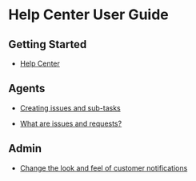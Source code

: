 # Help Center User Guide

## Getting Started

- [Help Center](https://gudgk.atlassian.net/servicedesk/customer/portal/3)

## Agents

- [Creating issues and sub-tasks](https://confluence.atlassian.com/jiracoreserver/creating-issues-and-sub-tasks-939937904.html)
  
- [What are issues and requests?](https://support.atlassian.com/jira-service-management-cloud/docs/what-are-issues-and-requests/)

## Admin

- [Change the look and feel of customer notifications](https://support.atlassian.com/jira-service-management-cloud/docs/change-the-look-and-feel-of-customer-notifications/)
  
